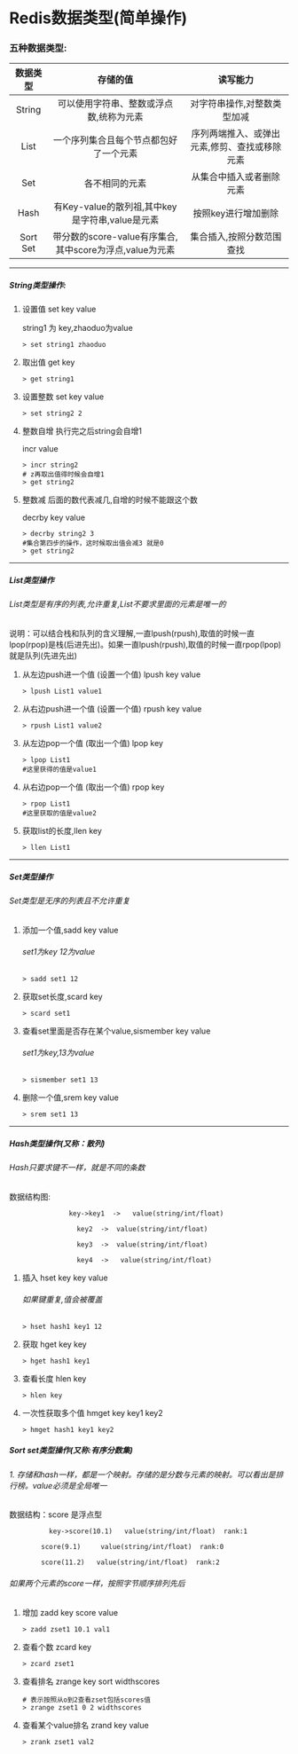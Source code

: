 # **Redis数据类型(简单操作)**

### **五种数据类型:**

|   数据类型 |       存储的值                   |          读写能力           |
|  :------:  | :-------------------------------------: | :---------------------: |
|  String  |   可以使用字符串、整数或浮点数,统称为元素 |     对字符串操作,对整数类型加减    |
|   List   |           一个序列集合且每个节点都包好了一个元素           | 序列两端推入、或弹出元素,修剪、查找或移除元素 |
|   Set    |                 各不相同的元素                 |      从集合中插入或者删除元素       |
|   Hash   |    有Key-value的散列祖,其中key是字符串,value是元素    |       按照key进行增加删除       |
| Sort Set | 带分数的score-value有序集合,其中score为浮点,value为元素 |      集合插入,按照分数范围查找      |

---

##### **String类型操作:**

1. 设置值   set key value

   string1 为 key,zhaoduo为value

   ```
   > set string1 zhaoduo
   ```

2. 取出值     get key

   ```
   > get string1
   ```

3. 设置整数   set key value

   ```
   > set string2 2
   ```

4. 整数自增 执行完之后string会自增1

   incr value

   ```
   > incr string2
   # z再取出值得时候会自增1
   > get string2
   ```

5. 整数减 后面的数代表减几,自增的时候不能跟这个数

   decrby key value

   ```
   > decrby string2 3
   #集合第四步的操作，这时候取出值会减3 就是0
   > get string2
   ```

---

##### **List类型操作**

###### List类型是有序的列表,允许重复,List不要求里面的元素是唯一的

说明：可以结合栈和队列的含义理解,一直lpush(rpush),取值的时候一直lpop(rpop)是栈(后进先出)。如果一直lpush(rpush),取值的时候一直rpop(lpop)就是队列(先进先出)

1. 从左边push进一个值     (设置一个值)    lpush key value

   ```
   > lpush List1 value1
   ```

2. 从右边push进一个值     (设置一个值)     rpush key value

   ```
   > rpush List1 value2
   ```

3. 从左边pop一个值      (取出一个值)   lpop key

   ```
   > lpop List1
   #这里获得的值是value1
   ```

4. 从右边pop一个值     (取出一个值)   rpop key

   ```
   > rpop List1
   #这里获取的值是value2
   ```

5. 获取list的长度,llen key

   ```
   > llen List1
   ```

---

##### **Set类型操作**

###### Set类型是无序的列表且不允许重复

1. 添加一个值,sadd key value

   ###### set1为key 12为value

   ```
   > sadd set1 12
   ```

2. 获取set长度,scard key

   ```
   > scard set1
   ```

3. 查看set里面是否存在某个value,sismember key value

   ###### set1为key,13为value

   ```
   > sismember set1 13
   ```

4. 删除一个值,srem key value

   ```
   > srem set1 13
   ```

---

##### **Hash类型操作(又称：散列)**
###### ​	Hash只要求键不一样，就是不同的条数
数据结构图:
```
	​		    key->key1  ->   value(string/int/float)     

	​			  key2  ->  value(string/int/float)     

	​			  key3  ->  value(string/int/float)     

	​			  key4  ->   value(string/int/float)
```
1. 插入       hset key key value

   ###### 如果键重复,值会被覆盖

   ```
   > hset hash1 key1 12
   ```

2. 获取       hget key key

   ```
   > hget hash1 key1
   ```

3. 查看长度    hlen key

   ```
   > hlen key
   ```

4. 一次性获取多个值     hmget key key1 key2

   ```
   > hmget hash1 key1 key2
   ```

##### **Sort set类型操作(又称:有序分数集)**

###### 1. 存储和hash一样，都是一个映射。存储的是分数与元素的映射。可以看出是排行榜。value必须是全局唯一
数据结构：score 是浮点型
```
​	       key->score(10.1)   value(string/int/float)  rank:1     

​        score(9.1)     value(string/int/float)  rank:0    

​        score(11.2)   value(string/int/float)  rank:2
```
###### 如果两个元素的score一样，按照字节顺序排列先后

1. 增加    zadd key score value

   ```
   > zadd zset1 10.1 val1
   ```

2. 查看个数       zcard key

   ```
   > zcard zset1
   ```

3. 查看排名       zrange key sort widthscores

   ```
   # 表示按照从o到2查看zset包括scores值
   > zrange zset1 0 2 widthscores
   ```

4. 查看某个value排名   zrand key value

   ```
   > zrank zset1 val2
   ```

